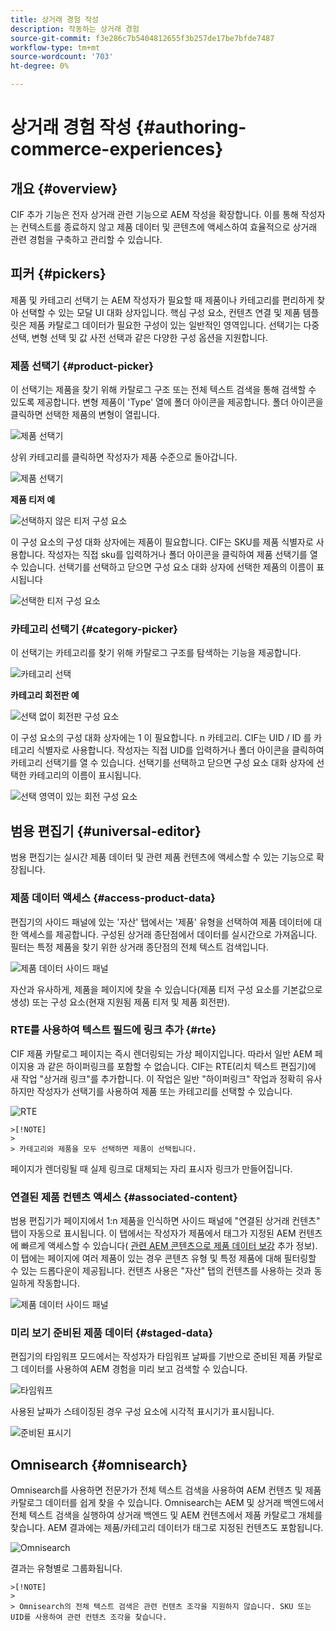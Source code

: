 ```yaml
---
title: 상거래 경험 작성
description: 작동하는 상거래 경험
source-git-commit: f3e286c7b5404812655f3b257de17be7bfde7487
workflow-type: tm+mt
source-wordcount: '703'
ht-degree: 0%

---
```


# 상거래 경험 작성 {#authoring-commerce-experiences}

## 개요 {#overview}

CIF 추가 기능은 전자 상거래 관련 기능으로 AEM 작성을 확장합니다. 이를 통해 작성자는 컨텍스트를 종료하지 않고 제품 데이터 및 콘텐츠에 액세스하여 효율적으로 상거래 관련 경험을 구축하고 관리할 수 있습니다.

## 피커 {#pickers}

제품 및 카테고리 선택기 는 AEM 작성자가 필요할 때 제품이나 카테고리를 편리하게 찾아 선택할 수 있는 모달 UI 대화 상자입니다. 핵심 구성 요소, 컨텐츠 연결 및 제품 템플릿은 제품 카탈로그 데이터가 필요한 구성이 있는 일반적인 영역입니다. 선택기는 다중 선택, 변형 선택 및 값 사전 선택과 같은 다양한 구성 옵션을 지원합니다.

### 제품 선택기 {#product-picker}

이 선택기는 제품을 찾기 위해 카탈로그 구조 또는 전체 텍스트 검색을 통해 검색할 수 있도록 제공합니다. 변형 제품이 &#39;Type&#39; 열에 폴더 아이콘을 제공합니다. 폴더 아이콘을 클릭하면 선택한 제품의 변형이 열립니다.

![제품 선택기](/help/commerce/cif/assets/authoring/product-picker.png)

상위 카테고리를 클릭하면 작성자가 제품 수준으로 돌아갑니다.

![제품 선택기](/help/commerce/cif/assets/authoring/product-picker-variation.png)

**제품 티저 예**

![선택하지 않은 티저 구성 요소](/help/commerce/cif/assets/authoring/teaser_component_without_selection.png)

이 구성 요소의 구성 대화 상자에는 제품이 필요합니다. CIF는 SKU를 제품 식별자로 사용합니다. 작성자는 직접 sku를 입력하거나 폴더 아이콘을 클릭하여 제품 선택기를 열 수 있습니다. 선택기를 선택하고 닫으면 구성 요소 대화 상자에 선택한 제품의 이름이 표시됩니다

![선택한 티저 구성 요소](/help/commerce/cif/assets/authoring/teaser_component_with_selection.png)

### 카테고리 선택기 {#category-picker}

이 선택기는 카테고리를 찾기 위해 카탈로그 구조를 탐색하는 기능을 제공합니다.

![카테고리 선택](/help/commerce/cif/assets/authoring/category-picker.png)

**카테고리 회전판 예**

![선택 없이 회전판 구성 요소](/help/commerce/cif/assets/authoring/carousel_component_without_selection.png)

이 구성 요소의 구성 대화 상자에는 1 이 필요합니다. n 카테고리. CIF는 UID / ID 를 카테고리 식별자로 사용합니다. 작성자는 직접 UID를 입력하거나 폴더 아이콘을 클릭하여 카테고리 선택기를 열 수 있습니다. 선택기를 선택하고 닫으면 구성 요소 대화 상자에 선택한 카테고리의 이름이 표시됩니다.

![선택 영역이 있는 회전 구성 요소](/help/commerce/cif/assets/authoring/carousel_component_with_selection.png)

## 범용 편집기 {#universal-editor}

범용 편집기는 실시간 제품 데이터 및 관련 제품 컨텐츠에 액세스할 수 있는 기능으로 확장됩니다.

### 제품 데이터 액세스 {#access-product-data}

편집기의 사이드 패널에 있는 &#39;자산&#39; 탭에서는 &#39;제품&#39; 유형을 선택하여 제품 데이터에 대한 액세스를 제공합니다. 구성된 상거래 종단점에서 데이터를 실시간으로 가져옵니다. 필터는 특정 제품을 찾기 위한 상거래 종단점의 전체 텍스트 검색입니다.

![제품 데이터 사이드 패널](/help/commerce/cif/assets/authoring/products-side-panel.png)

자산과 유사하게, 제품을 페이지에 찾을 수 있습니다(제품 티저 구성 요소를 기본값으로 생성) 또는 구성 요소(현재 지원됨 제품 티저 및 제품 회전판).

### RTE를 사용하여 텍스트 필드에 링크 추가 {#rte}

CIF 제품 카탈로그 페이지는 즉시 렌더링되는 가상 페이지입니다. 따라서 일반 AEM 페이지용 과 같은 하이퍼링크를 포함할 수 없습니다. CIF는 RTE(리치 텍스트 편집기)에 새 작업 &quot;상거래 링크&quot;를 추가합니다. 이 작업은 일반 &quot;하이퍼링크&quot; 작업과 정확히 유사하지만 작성자가 선택기를 사용하여 제품 또는 카테고리를 선택할 수 있습니다.

![RTE](/help/commerce/cif/assets/authoring/RTE.png)

    >[!NOTE]
    >
    > 카테고리와 제품을 모두 선택하면 제품이 선택됩니다.

페이지가 렌더링될 때 실제 링크로 대체되는 자리 표시자 링크가 만들어집니다.

### 연결된 제품 컨텐츠 액세스 {#associated-content}

범용 편집기가 페이지에서 1:n 제품을 인식하면 사이드 패널에 &quot;연결된 상거래 컨텐츠&quot; 탭이 자동으로 표시됩니다. 이 탭에서는 작성자가 제품에서 태그가 지정된 AEM 컨텐츠에 빠르게 액세스할 수 있습니다( [관련 AEM 콘텐츠으로 제품 데이터 보강](./enrich-product-associated-content.md) 추가 정보). 이 탭에는 페이지에 여러 제품이 있는 경우 콘텐츠 유형 및 특정 제품에 대해 필터링할 수 있는 드롭다운이 제공됩니다. 컨텐츠 사용은 &quot;자산&quot; 탭의 컨텐츠를 사용하는 것과 동일하게 작동합니다.

![제품 데이터 사이드 패널](/help/commerce/cif/assets/authoring/associated-commerce-content-tab.png)

### 미리 보기 준비된 제품 데이터 {#staged-data}

편집기의 타임워프 모드에서는 작성자가 타임워프 날짜를 기반으로 준비된 제품 카탈로그 데이터를 사용하여 AEM 경험을 미리 보고 검색할 수 있습니다.

![타임워프](/help/commerce/cif/assets/authoring/timewarp.png)

사용된 날짜가 스테이징된 경우 구성 요소에 시각적 표시기가 표시됩니다.

![준비된 표시기](/help/commerce/cif/assets/authoring/staged-indicator.png)

## Omnisearch {#omnisearch}

Omnisearch를 사용하면 전문가가 전체 텍스트 검색을 사용하여 AEM 컨텐츠 및 제품 카탈로그 데이터를 쉽게 찾을 수 있습니다. Omnisearch는 AEM 및 상거래 백엔드에서 전체 텍스트 검색을 실행하여 상거래 백엔드 및 AEM 컨텐츠에서 제품 카탈로그 개체를 찾습니다. AEM 결과에는 제품/카테고리 데이터가 태그로 지정된 컨텐츠도 포함됩니다.

![Omnisearch](/help/commerce/cif/assets/authoring/omnisearch.png)

결과는 유형별로 그룹화됩니다.

    >[!NOTE]
    >
    > Omnisearch의 전체 텍스트 검색은 관련 컨텐츠 조각을 지원하지 않습니다. SKU 또는 UID를 사용하여 관련 컨텐츠 조각을 찾습니다.
